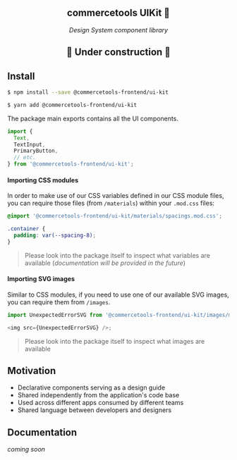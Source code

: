 <h2 align="center">commercetools UIKit 💅</h2>
<p align="center">
  <i>Design System component library</i>
</p>

<h2 align="center">🚧 Under construction 🚧</h2>

## Install

```bash
$ npm install --save @commercetools-frontend/ui-kit

$ yarn add @commercetools-frontend/ui-kit
```

The package main exports contains all the UI components.

```js
import {
  Text,
  TextInput,
  PrimaryButton,
  // etc.
} from '@commercetools-frontend/ui-kit';
```

#### Importing CSS modules

In order to make use of our CSS variables defined in our CSS module files, you can require those files (from `/materials`) within your `.mod.css` files:

```css
@import '@commercetools-frontend/ui-kit/materials/spacings.mod.css';

.container {
  padding: var(--spacing-8);
}
```

> Please look into the package itself to inspect what variables are available (_documentation will be provided in the future_)

#### Importing SVG images

Similar to CSS modules, if you need to use one of our available SVG images, you can require them from `/images`.

```js
import UnexpectedErrorSVG from '@commercetools-frontend/ui-kit/images/maintenance/unexpected-error.svg';

<img src={UnexpectedErrorSVG} />;
```

> Please look into the package itself to inspect what images are available

## Motivation

- Declarative components serving as a design guide
- Shared independently from the application's code base
- Used across different apps consumed by different teams
- Shared language between developers and designers

## Documentation

_coming soon_
